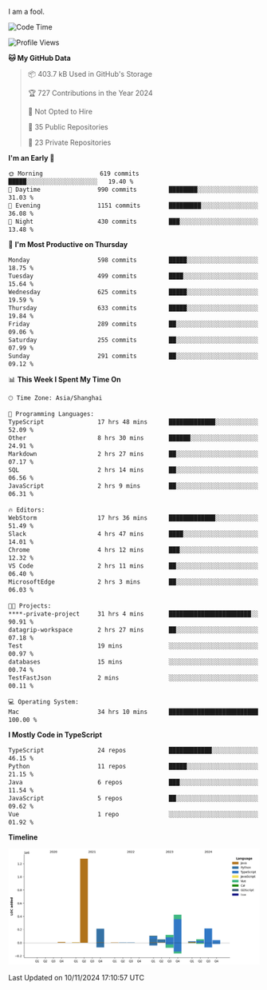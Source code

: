 I am a fool.

<!--START_SECTION:waka-->
![Code Time](http://img.shields.io/badge/Code%20Time-2%2C063%20hrs%2057%20mins-blue)

![Profile Views](http://img.shields.io/badge/Profile%20Views-0-blue)

**🐱 My GitHub Data** 

> 📦 403.7 kB Used in GitHub's Storage 
 > 
> 🏆 727 Contributions in the Year 2024
 > 
> 🚫 Not Opted to Hire
 > 
> 📜 35 Public Repositories 
 > 
> 🔑 23 Private Repositories 
 > 
**I'm an Early 🐤** 

```text
🌞 Morning                619 commits         █████░░░░░░░░░░░░░░░░░░░░   19.40 % 
🌆 Daytime                990 commits         ████████░░░░░░░░░░░░░░░░░   31.03 % 
🌃 Evening                1151 commits        █████████░░░░░░░░░░░░░░░░   36.08 % 
🌙 Night                  430 commits         ███░░░░░░░░░░░░░░░░░░░░░░   13.48 % 
```
📅 **I'm Most Productive on Thursday** 

```text
Monday                   598 commits         █████░░░░░░░░░░░░░░░░░░░░   18.75 % 
Tuesday                  499 commits         ████░░░░░░░░░░░░░░░░░░░░░   15.64 % 
Wednesday                625 commits         █████░░░░░░░░░░░░░░░░░░░░   19.59 % 
Thursday                 633 commits         █████░░░░░░░░░░░░░░░░░░░░   19.84 % 
Friday                   289 commits         ██░░░░░░░░░░░░░░░░░░░░░░░   09.06 % 
Saturday                 255 commits         ██░░░░░░░░░░░░░░░░░░░░░░░   07.99 % 
Sunday                   291 commits         ██░░░░░░░░░░░░░░░░░░░░░░░   09.12 % 
```


📊 **This Week I Spent My Time On** 

```text
🕑︎ Time Zone: Asia/Shanghai

💬 Programming Languages: 
TypeScript               17 hrs 48 mins      █████████████░░░░░░░░░░░░   52.09 % 
Other                    8 hrs 30 mins       ██████░░░░░░░░░░░░░░░░░░░   24.91 % 
Markdown                 2 hrs 27 mins       ██░░░░░░░░░░░░░░░░░░░░░░░   07.17 % 
SQL                      2 hrs 14 mins       ██░░░░░░░░░░░░░░░░░░░░░░░   06.56 % 
JavaScript               2 hrs 9 mins        ██░░░░░░░░░░░░░░░░░░░░░░░   06.31 % 

🔥 Editors: 
WebStorm                 17 hrs 36 mins      █████████████░░░░░░░░░░░░   51.49 % 
Slack                    4 hrs 47 mins       ████░░░░░░░░░░░░░░░░░░░░░   14.01 % 
Chrome                   4 hrs 12 mins       ███░░░░░░░░░░░░░░░░░░░░░░   12.32 % 
VS Code                  2 hrs 11 mins       ██░░░░░░░░░░░░░░░░░░░░░░░   06.40 % 
MicrosoftEdge            2 hrs 3 mins        ██░░░░░░░░░░░░░░░░░░░░░░░   06.03 % 

🐱‍💻 Projects: 
****-private-project     31 hrs 4 mins       ███████████████████████░░   90.91 % 
datagrip-workspace       2 hrs 27 mins       ██░░░░░░░░░░░░░░░░░░░░░░░   07.18 % 
Test                     19 mins             ░░░░░░░░░░░░░░░░░░░░░░░░░   00.97 % 
databases                15 mins             ░░░░░░░░░░░░░░░░░░░░░░░░░   00.74 % 
TestFastJson             2 mins              ░░░░░░░░░░░░░░░░░░░░░░░░░   00.11 % 

💻 Operating System: 
Mac                      34 hrs 10 mins      █████████████████████████   100.00 % 
```

**I Mostly Code in TypeScript** 

```text
TypeScript               24 repos            ████████████░░░░░░░░░░░░░   46.15 % 
Python                   11 repos            █████░░░░░░░░░░░░░░░░░░░░   21.15 % 
Java                     6 repos             ███░░░░░░░░░░░░░░░░░░░░░░   11.54 % 
JavaScript               5 repos             ██░░░░░░░░░░░░░░░░░░░░░░░   09.62 % 
Vue                      1 repo              ░░░░░░░░░░░░░░░░░░░░░░░░░   01.92 % 
```



**Timeline**

![Lines of Code chart](https://raw.githubusercontent.com/VeejaLiu/VeejaLiu/master/assets/bar_graph.png)


 Last Updated on 10/11/2024 17:10:57 UTC
<!--END_SECTION:waka-->
